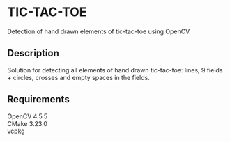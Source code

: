 # TIC-TAC-TOE
Detection of hand drawn elements of tic-tac-toe using OpenCV.

## Description
Solution for detecting all elements of hand drawn tic-tac-toe: lines, 9 fields + circles, crosses and empty spaces in the fields.

## Requirements
OpenCV 4.5.5<br/>
CMake 3.23.0<br/>
vcpkg
